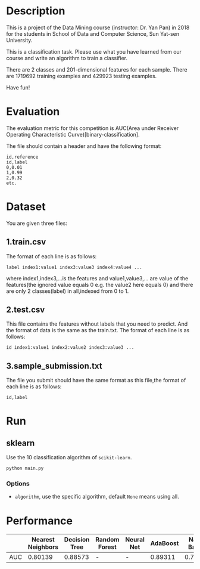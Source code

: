 # Description
This is a project of the Data Mining course (instructor: Dr. Yan Pan) in 2018 for the students in School of Data and Computer Science, Sun Yat-sen University.

This is a classification task. Please use what you have learned from our course and write an algorithm to train a classifier.

There are 2 classes and 201-dimensional features for each sample. There are 1719692 training examples and 429923 testing examples.

Have fun!

# Evaluation
The evaluation metric for this competition is AUC(Area under Receiver Operating Characteristic Curve)[binary-classification].

The file should contain a header and have the following format:

```
id,reference
id,label
0,0.01
1,0.99
2,0.32
etc.
```

# Dataset
You are given three files:

## 1.train.csv
The format of each line is as follows:

```
label index1:value1 index3:value3 index4:value4 ...
```
where index1,index3,...is the features and value1,value3,... are value of the features(the ignored value equals 0 e.g. the value2 here equals 0) and there are only 2 classes(label) in all,indexed from 0 to 1.

## 2.test.csv
This file contains the features without labels that you need to predict. And the format of data is the same as the train.txt. The format of each line is as follows:

```
id index1:value1 index2:value2 index3:value3 ...
```

## 3.sample_submission.txt
The file you submit should have the same format as this file,the format of each line is as follows:

```
id,label
```

# Run
## sklearn
Use the 10 classification algorithm of `scikit-learn`.

```bash
python main.py
```

### Options
- `algorithm`, use the specific algorithm, default `None` means using all. 

# Performance
| |Nearest Neighbors|Decision Tree|Random Forest|Neural Net|AdaBoost|Naive Bayes|QDA|Linear SVM|RBF SVM|
|-|-|-|-|-|-|-|-|-|-|
|AUC|0.80139|0.88573|-|-|0.89311|0.73119|-|-|-|

